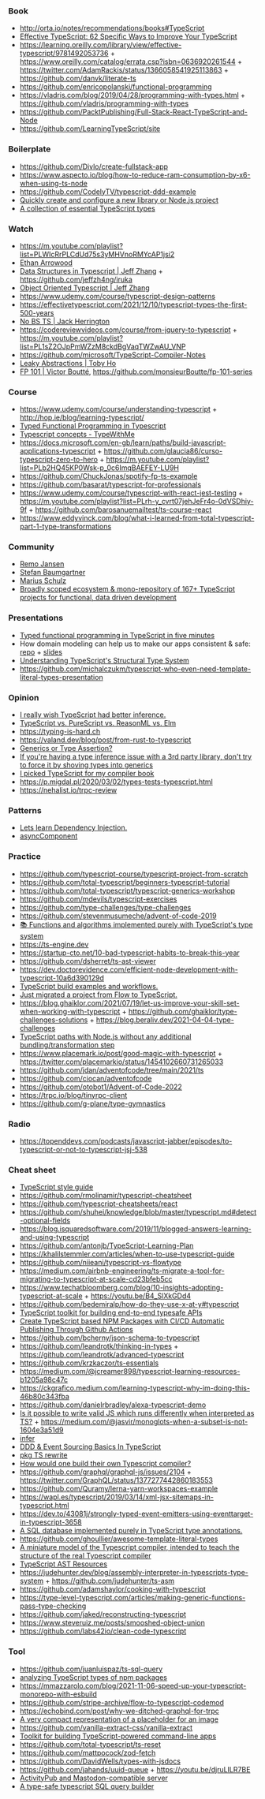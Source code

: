 ### Book

- http://orta.io/notes/recommendations/books#TypeScript
- [Effective TypeScript: 62 Specific Ways to Improve Your TypeScript](https://github.com/danvk/effective-typescript)
- https://learning.oreilly.com/library/view/effective-typescript/9781492053736 + https://www.oreilly.com/catalog/errata.csp?isbn=0636920261544 + https://twitter.com/AdamRackis/status/1366058541925113863 + https://github.com/danvk/literate-ts
- https://github.com/enricopolanski/functional-programming
- https://vladris.com/blog/2019/04/28/programming-with-types.html + https://github.com/vladris/programming-with-types
- https://github.com/PacktPublishing/Full-Stack-React-TypeScript-and-Node
- https://github.com/LearningTypeScript/site

### Boilerplate

- https://github.com/Divlo/create-fullstack-app
- https://www.aspecto.io/blog/how-to-reduce-ram-consumption-by-x6-when-using-ts-node
- https://github.com/CodelyTV/typescript-ddd-example
- [Quickly create and configure a new library or Node.js project](https://github.com/bitjson/typescript-starter)
- [A collection of essential TypeScript types](https://github.com/sindresorhus/type-fest)

### Watch

- https://m.youtube.com/playlist?list=PLWIcRrPLCdUd75s3yMHVnoRMYcAP1jsi2
- [Ethan Arrowood](https://github.com/Ethan-Arrowood/talks)
- [Data Structures in Typescript | Jeff Zhang](https://m.youtube.com/playlist?list=PLn4fTSbSpY5cL4_0MP83wq5khbmG3IKKd) + https://github.com/jeffzh4ng/iruka
- [Object Oriented Typescript | Jeff Zhang](https://m.youtube.com/playlist?list=PLn4fTSbSpY5eY_M1mKWxGa9pViEodofKy)
- https://www.udemy.com/course/typescript-design-patterns
- https://effectivetypescript.com/2021/12/10/typescript-types-the-first-500-years
- [No BS TS | Jack Herrington](https://m.youtube.com/playlist?list=PLNqp92_EXZBJYFrpEzdO2EapvU0GOJ09n)
- https://codereviewvideos.com/course/from-jquery-to-typescript + https://m.youtube.com/playlist?list=PL1sZ2OJpPmWZzM8ckdBgVaqTWZwAU_VNP
- https://github.com/microsoft/TypeScript-Compiler-Notes
- [Leaky Abstractions | Toby Ho](https://m.youtube.com/playlist?list=PLSq9OFrD2Q3AM082CRmdJlvJqpVPU4xE5)
- [FP 101 | Victor Boutté](https://m.youtube.com/playlist?list=PLEwNZN34BR6IX2zE3h-c4iYCLvR-UkoNV), https://github.com/monsieurBoutte/fp-101-series

### Course

- https://www.udemy.com/course/understanding-typescript + http://hop.ie/blog/learning-typescript/
- [Typed Functional Programming in Typescript](https://typescript.fun)
- [Typescript concepts - TypeWithMe](https://m.youtube.com/playlist?list=PLlYJBXwGoczG73vrUpl4G8WonVS5uNHjn)
- https://docs.microsoft.com/en-gb/learn/paths/build-javascript-applications-typescript + https://github.com/glaucia86/curso-typescript-zero-to-hero + https://m.youtube.com/playlist?list=PLb2HQ45KP0Wsk-p_0c6ImqBAEFEY-LU9H
- https://github.com/ChuckJonas/spotify-fp-ts-example
- https://github.com/basarat/typescript-for-professionals
- https://www.udemy.com/course/typescript-with-react-jest-testing + https://m.youtube.com/playlist?list=PLrh-y_cvrt07jehJeFr4o-0dVSDhiy-9f + https://github.com/barosanuemailtest/ts-course-react
- https://www.eddyvinck.com/blog/what-i-learned-from-total-typescript-part-1-type-transformations

### Community

- [Remo Jansen](https://www.remojansen.com/#talks)
- [Stefan Baumgartner](https://fettblog.eu/archive/typescript)
- [Marius Schulz](https://mariusschulz.com/blog/series/typescript-evolution)
- [Broadly scoped ecosystem & mono-repository of 167+ TypeScript projects for functional, data driven development](https://github.com/thi-ng/umbrella)

### Presentations

- [Typed functional programming in TypeScript in five minutes](https://github.com/typescript-fun/five-minutes-demo)
- How domain modeling can help us to make our apps consistent & safe: [repo](https://github.com/gillchristian/modeling) + [slides](https://modeling.now.sh/)
- [Understanding TypeScript's Structural Type System](https://spin.atomicobject.com/2018/09/28/typescript-strange-loop-2018)
- https://github.com/michalczukm/typescript-who-even-need-template-literal-types-presentation

### Opinion

- [I really wish TypeScript had better inference.](https://twitter.com/devongovett/status/1219663924989050881)
- [TypeScript vs. PureScript vs. ReasonML vs. Elm](https://hasura.io/blog/why-we-chose-typescript-for-hasura-console)
- https://typing-is-hard.ch
- https://valand.dev/blog/post/from-rust-to-typescript
- [Generics or Type Assertion?](https://twitter.com/wesbos/status/1369673186720309249)
- [If you're having a type inference issue with a 3rd party library, don't try to force it by shoving types into generics](https://twitter.com/BenLesh/status/1025156281936408576)
- [I picked TypeScript for my compiler book](https://twitter.com/keleshev/status/1329160579358056450)
- https://p.migdal.pl/2020/03/02/types-tests-typescript.html
- https://nehalist.io/trpc-review

### Patterns

- [Lets learn Dependency Injection.](https://swatinem.de/blog/learn-di)
- [asyncComponent](https://gist.github.com/cramforce/b5e3f0b103f841d2e5e429b1d5ac4ded)

### Practice

- https://github.com/typescript-course/typescript-project-from-scratch
- https://github.com/total-typescript/beginners-typescript-tutorial
- https://github.com/total-typescript/typescript-generics-workshop
- https://github.com/mdevils/typescript-exercises
- https://github.com/type-challenges/type-challenges
- https://github.com/stevenmusumeche/advent-of-code-2019
- [📚 Functions and algorithms implemented purely with TypeScript's type system ](https://github.com/ronami/meta-typing)
- https://ts-engine.dev
- https://startup-cto.net/10-bad-typescript-habits-to-break-this-year
- https://github.com/dsherret/ts-ast-viewer
- https://dev.doctorevidence.com/efficient-node-development-with-typescript-10a6d390129d
- [TypeScript build examples and workflows.](https://github.com/serbanghita/TypeScript-Builds)
- [Just migrated a project from Flow to TypeScript.](https://twitter.com/satya164/status/1071953492544233472)
- https://blog.ghaiklor.com/2021/07/19/let-us-improve-your-skill-set-when-working-with-typescript + https://github.com/ghaiklor/type-challenges-solutions + https://blog.beraliv.dev/2021-04-04-type-challenges
- [TypeScript paths with Node.js without any additional bundling/transformation step](https://github.com/fox1t/ts-paths-node-native)
- https://www.placemark.io/post/good-magic-with-typescript + https://twitter.com/placemarkio/status/1454102660731265033
- https://github.com/jdan/adventofcode/tree/main/2021/ts
- https://github.com/ciocan/adventofcode
- https://github.com/otobot1/Advent-of-Code-2022
- https://trpc.io/blog/tinyrpc-client
- https://github.com/g-plane/type-gymnastics

### Radio

- https://topenddevs.com/podcasts/javascript-jabber/episodes/to-typescript-or-not-to-typescript-jsj-538

### Cheat sheet

- [TypeScript style guide](https://ts.dev/style)
- https://github.com/rmolinamir/typescript-cheatsheet
- https://github.com/typescript-cheatsheets/react
- https://github.com/shuhei/knowledge/blob/master/typescript.md#detect-optional-fields
- https://blog.isquaredsoftware.com/2019/11/blogged-answers-learning-and-using-typescript
- https://github.com/antonjb/TypeScript-Learning-Plan
- https://khalilstemmler.com/articles/when-to-use-typescript-guide
- https://github.com/niieani/typescript-vs-flowtype
- https://medium.com/airbnb-engineering/ts-migrate-a-tool-for-migrating-to-typescript-at-scale-cd23bfeb5cc
- https://www.techatbloomberg.com/blog/10-insights-adopting-typescript-at-scale + https://youtu.be/B4_SlXkGDd4
- https://github.com/bedemiralp/how-do-they-use-x-at-y#typescript
- [TypeScript toolkit for building end-to-end typesafe APIs](https://github.com/trpc/trpc)
- [Create TypeScript based NPM Packages with CI/CD Automatic Publishing Through Github Actions](https://github.com/wolfejw86/my-awesome-package-test)
- https://github.com/bcherny/json-schema-to-typescript
- https://github.com/leandrotk/thinking-in-types + https://github.com/leandrotk/advanced-typescript
- https://github.com/krzkaczor/ts-essentials
- https://medium.com/@jcreamer898/typescript-learning-resources-b1205a98c47c
- https://ckgrafico.medium.com/learning-typescript-why-im-doing-this-46b80c343fba
- https://github.com/danielrbradley/alexa-typescript-demo
- [Is it possible to write valid JS which runs differently when interpreted as TS?](https://twitter.com/jasvir/status/1171119075939930112) + https://medium.com/@jasvir/monoglots-when-a-subset-is-not-1604e3a51d9
- [infer](https://twitter.com/renatorib_/status/1372209255412023298)
- [DDD & Event Sourcing Basics In TypeScript](https://github.com/jamesmh/event-sourcing-typescript-lessons)
- [pkg TS rewrite](https://github.com/vercel/pkg/pull/1099)
- [How would one build their own Typescript compiler?](https://twitter.com/tannerlinsley/status/1202745654939922434)
- https://github.com/graphql/graphql-js/issues/2104 + https://twitter.com/GraphQL/status/1377277442860183553
- https://github.com/Quramy/lerna-yarn-workspaces-example
- https://wapl.es/typescript/2019/03/14/xml-jsx-sitemaps-in-typescript.html
- https://dev.to/43081j/strongly-typed-event-emitters-using-eventtarget-in-typescript-3658
- [A SQL database implemented purely in TypeScript type annotations.](https://github.com/codemix/ts-sql)
- https://github.com/ghoullier/awesome-template-literal-types
- [A miniature model of the Typescript compiler, intended to teach the structure of the real Typescript compiler](https://github.com/sandersn/mini-typescript)
- [TypeScript AST Resources](https://twitter.com/grow_love/status/1585711764565811201)
- https://judehunter.dev/blog/assembly-interpreter-in-typescripts-type-system + https://github.com/judehunter/ts-asm
- https://github.com/adamshaylor/cooking-with-typescript
- https://type-level-typescript.com/articles/making-generic-functions-pass-type-checking
- https://github.com/jaked/reconstructing-typescript
- https://www.steveruiz.me/posts/smooshed-object-union
- https://github.com/labs42io/clean-code-typescript

### Tool

- https://github.com/juanluispaz/ts-sql-query
- [analyzing TypeScript types of npm packages](https://github.com/arethetypeswrong/arethetypeswrong.github.io)
- https://mmazzarolo.com/blog/2021-11-06-speed-up-your-typescript-monorepo-with-esbuild
- https://github.com/stripe-archive/flow-to-typescript-codemod
- https://echobind.com/post/why-we-ditched-graphql-for-trpc
- [A very compact representation of a placeholder for an image](https://github.com/woltapp/blurhash/tree/master/TypeScript)
- https://github.com/vanilla-extract-css/vanilla-extract
- [Toolkit for building TypeScript-powered command-line apps](https://github.com/infinitered/gluegun)
- https://github.com/total-typescript/ts-reset
- https://github.com/mattpocock/zod-fetch
- https://github.com/DavidWells/types-with-jsdocs
- https://github.com/jahands/uuid-queue + https://youtu.be/djruLILR7BE
- [ActivityPub and Mastodon-compatible server](https://github.com/cloudflare/wildebeest)
- [A type-safe typescript SQL query builder](https://github.com/kysely-org/kysely)
